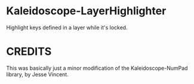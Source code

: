 # Kaleidoscope-LayerHighlighter

Highlight keys defined in a layer while it's locked.

# CREDITS
This was basically just a minor modification of the
Kaleidoscope-NumPad library, by Jesse Vincent.
